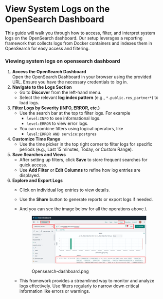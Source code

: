 # View System Logs on the OpenSearch Dashboard

This guide will walk you through how to access, filter, and interpret system logs on the OpenSearch dashboard. Our setup leverages a reporting framework that collects logs from Docker containers and indexes them in OpenSearch for easy access and filtering.

### Viewing system logs on opensearch dashboard

1. **Access the OpenSearch Dashboard**\
   Open the OpenSearch Dashboard in your browser using the provided URL. Ensure you have the necessary credentials to log in.
2. **Navigate to the Logs Section**
   * Go to **Discover** from the left-hand menu.
   * Select the relevant **log index pattern** (e.g., `*.public.res_partner*`) to load logs.
3. **Filter Logs by Severity (INFO, ERROR, etc.)**
   * Use the search bar at the top to filter logs. For example
     * `level:INFO` to see informational logs.
     * `level:ERROR` to view error logs.
   * You can combine filters using logical operators, like
     * `level:ERROR AND service:postgres`
4. **Customize Time Range**
   * Use the time picker in the top right corner to filter logs for specific periods (e.g., Last 15 minutes, Today, or Custom Range).
5. **Save Searches and Views**
   * After setting up filters, click **Save** to store frequent searches for quick access.
   * Use **Add Filter** or **Edit Columns** to refine how log entries are displayed.
6. **Explore and Export Logs**
   * Click on individual log entries to view details.
   * Use the **Share** button to generate reports or export logs if needed.
   *   And you can see the image below for all the operations above.\


       <figure><img src="../../.gitbook/assets/image.png" alt=""><figcaption><p>Opensearch-dashboard.png</p></figcaption></figure>
   * This framework provides a streamlined way to monitor and analyze logs effectively. Use filters regularly to narrow down critical information like errors or warnings.
